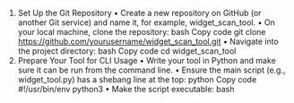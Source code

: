 1. Set Up the Git Repository
•	Create a new repository on GitHub (or another Git service) and name it, for example, widget_scan_tool.
•	On your local machine, clone the repository:
bash
Copy code
git clone https://github.com/yourusername/widget_scan_tool.git
•	Navigate into the project directory:
bash
Copy code
cd widget_scan_tool
2. Prepare Your Tool for CLI Usage
•	Write your tool in Python and make sure it can be run from the command line.
•	Ensure the main script (e.g., widget_tool.py) has a shebang line at the top:
python
Copy code
#!/usr/bin/env python3
•	Make the script executable:
bash
